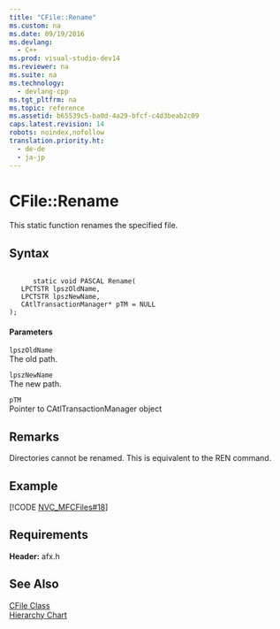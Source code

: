 ```yaml
---
title: "CFile::Rename"
ms.custom: na
ms.date: 09/19/2016
ms.devlang: 
  - C++
ms.prod: visual-studio-dev14
ms.reviewer: na
ms.suite: na
ms.technology: 
  - devlang-cpp
ms.tgt_pltfrm: na
ms.topic: reference
ms.assetid: b65539c5-ba0d-4a29-bfcf-c4d3beab2c09
caps.latest.revision: 14
robots: noindex,nofollow
translation.priority.ht: 
  - de-de
  - ja-jp
---
```

# CFile::Rename
This static function renames the specified file.  
  
## Syntax  
  
```  
  
      static void PASCAL Rename(  
   LPCTSTR lpszOldName,  
   LPCTSTR lpszNewName,  
   CAtlTransactionManager* pTM = NULL  
);  
```  
  
#### Parameters  
 `lpszOldName`  
 The old path.  
  
 `lpszNewName`  
 The new path.  
  
 `pTM`  
 Pointer to CAtlTransactionManager object  
  
## Remarks  
 Directories cannot be renamed. This is equivalent to the REN command.  
  
## Example  
 [!CODE [NVC_MFCFiles#18](../CodeSnippet/VS_Snippets_Cpp/NVC_MFCFiles#18)]  
  
## Requirements  
 **Header:** afx.h  
  
## See Also  
 [CFile Class](../vs140/CFile-Class.md)   
 [Hierarchy Chart](../vs140/Hierarchy-Chart.md)